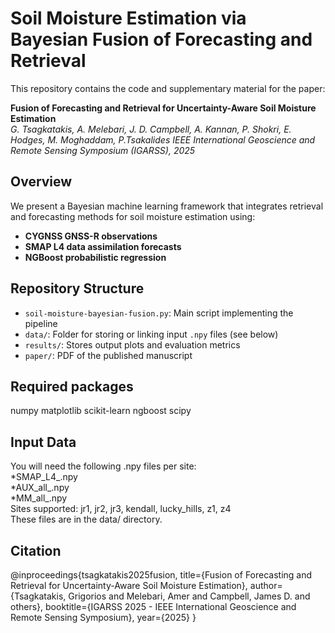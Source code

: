 # Soil Moisture Estimation via Bayesian Fusion of Forecasting and Retrieval

This repository contains the code and supplementary material for the paper:

**Fusion of Forecasting and Retrieval for Uncertainty-Aware Soil Moisture Estimation**  
*G. Tsagkatakis, A. Melebari, J. D. Campbell, A. Kannan, P. Shokri, E. Hodges, M. Moghaddam, P.Tsakalides*
*IEEE International Geoscience and Remote Sensing Symposium (IGARSS), 2025* 

## Overview

We present a Bayesian machine learning framework that integrates retrieval and forecasting methods for soil moisture estimation using:

- **CYGNSS GNSS-R observations**
- **SMAP L4 data assimilation forecasts**
- **NGBoost probabilistic regression**

## Repository Structure

- `soil-moisture-bayesian-fusion.py`: Main script implementing the pipeline
- `data/`: Folder for storing or linking input `.npy` files (see below)
- `results/`: Stores output plots and evaluation metrics
- `paper/`: PDF of the published manuscript

## Required packages
numpy
matplotlib
scikit-learn
ngboost
scipy

## Input Data
You will need the following .npy files per site: <br>
*SMAP_L4_<site>.npy <br>
*AUX_all_<site>.npy <br>
*MM_all_<site>.npy <br>
Sites supported: jr1, jr2, jr3, kendall, lucky_hills, z1, z4 <br>
These files are in the data/ directory.


## Citation
@inproceedings{tsagkatakis2025fusion,
  title={Fusion of Forecasting and Retrieval for Uncertainty-Aware Soil Moisture Estimation},
  author={Tsagkatakis, Grigorios and Melebari, Amer and Campbell, James D. and others},
  booktitle={IGARSS 2025 - IEEE International Geoscience and Remote Sensing Symposium},
  year={2025}
}

